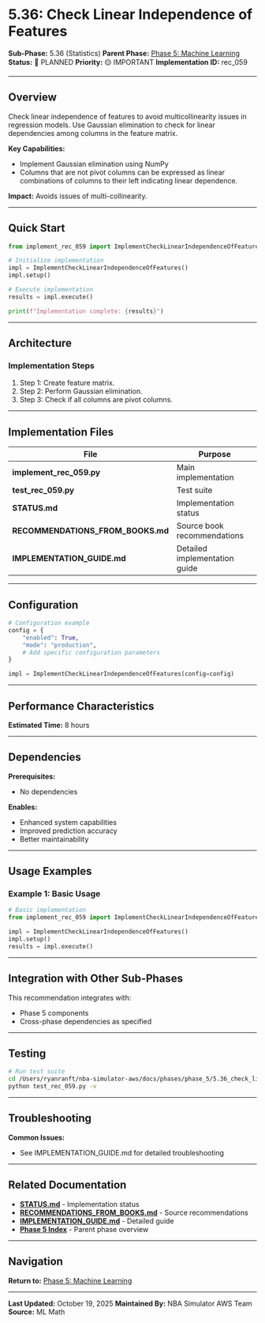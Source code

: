 # 5.36: Check Linear Independence of Features

**Sub-Phase:** 5.36 (Statistics)
**Parent Phase:** [Phase 5: Machine Learning](../PHASE_5_INDEX.md)
**Status:** 🔵 PLANNED
**Priority:** 🟡 IMPORTANT
**Implementation ID:** rec_059

---

## Overview

Check linear independence of features to avoid multicollinearity issues in regression models. Use Gaussian elimination to check for linear dependencies among columns in the feature matrix.

**Key Capabilities:**
- Implement Gaussian elimination using NumPy
- Columns that are not pivot columns can be expressed as linear combinations of columns to their left indicating linear dependence.

**Impact:**
Avoids issues of multi-collinearity.

---

## Quick Start

```python
from implement_rec_059 import ImplementCheckLinearIndependenceOfFeatures

# Initialize implementation
impl = ImplementCheckLinearIndependenceOfFeatures()
impl.setup()

# Execute implementation
results = impl.execute()

print(f"Implementation complete: {results}")
```

---

## Architecture

### Implementation Steps

1. Step 1: Create feature matrix.
2. Step 2: Perform Gaussian elimination.
3. Step 3: Check if all columns are pivot columns.

---

## Implementation Files

| File | Purpose |
|------|---------|
| **implement_rec_059.py** | Main implementation |
| **test_rec_059.py** | Test suite |
| **STATUS.md** | Implementation status |
| **RECOMMENDATIONS_FROM_BOOKS.md** | Source book recommendations |
| **IMPLEMENTATION_GUIDE.md** | Detailed implementation guide |

---

## Configuration

```python
# Configuration example
config = {
    "enabled": True,
    "mode": "production",
    # Add specific configuration parameters
}

impl = ImplementCheckLinearIndependenceOfFeatures(config=config)
```

---

## Performance Characteristics

**Estimated Time:** 8 hours

---

## Dependencies

**Prerequisites:**
- No dependencies

**Enables:**
- Enhanced system capabilities
- Improved prediction accuracy
- Better maintainability

---

## Usage Examples

### Example 1: Basic Usage

```python
# Basic implementation
from implement_rec_059 import ImplementCheckLinearIndependenceOfFeatures

impl = ImplementCheckLinearIndependenceOfFeatures()
impl.setup()
results = impl.execute()
```

---

## Integration with Other Sub-Phases

This recommendation integrates with:
- Phase 5 components
- Cross-phase dependencies as specified

---

## Testing

```bash
# Run test suite
cd /Users/ryanranft/nba-simulator-aws/docs/phases/phase_5/5.36_check_linear_independence_of_features
python test_rec_059.py -v
```

---

## Troubleshooting

**Common Issues:**
- See IMPLEMENTATION_GUIDE.md for detailed troubleshooting

---

## Related Documentation

- **[STATUS.md](STATUS.md)** - Implementation status
- **[RECOMMENDATIONS_FROM_BOOKS.md](RECOMMENDATIONS_FROM_BOOKS.md)** - Source recommendations
- **[IMPLEMENTATION_GUIDE.md](IMPLEMENTATION_GUIDE.md)** - Detailed guide
- **[Phase 5 Index](../PHASE_5_INDEX.md)** - Parent phase overview

---

## Navigation

**Return to:** [Phase 5: Machine Learning](../PHASE_5_INDEX.md)

---

**Last Updated:** October 19, 2025
**Maintained By:** NBA Simulator AWS Team
**Source:** ML Math
